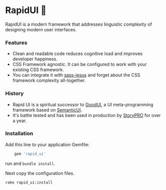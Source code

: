 # RapidUI 🥷
RapidUI is a modern framework that addresses linguistic complexity of designing modern user interfaces.


### Features
- Clean and readable code reduces cognitive load and improves developer happiness.
- CSS Framework agnostic. It can be configured to work with your existing CSS framework.
- You can integrate it with [sass-jesus]() and forget about the CSS framework complexity all-together.

### History
- Rapid UI is a spiritual successor to [GoodUI](https://github.com/realstorypro/good-ui), a UI meta-programming framework based on [SemanticUI](https://semantic-ui.com/).
- It's battle tested and has been used in production by [StoryPRO](https://www.storypro.io) for over a year.
 
### Installation
Add this line to your application Gemfile:

```ruby
    gem 'rapid_ui'
```

run and `bundle install`.


Next copy the configuration files.

```bash
rake rapid_ui:install
```


